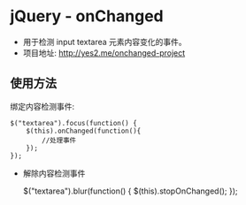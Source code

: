 jQuery - onChanged
=========
  * 用于检测 input textarea 元素内容变化的事件。
  * 项目地址: http://yes2.me/onchanged-project

使用方法
---------
绑定内容检测事件:

	$("textarea").focus(function() {
		$(this).onChanged(function(){
			//处理事件
		}); 	
	});

  - 解除内容检测事件

	$("textarea").blur(function() {
		$(this).stopOnChanged();
	});
